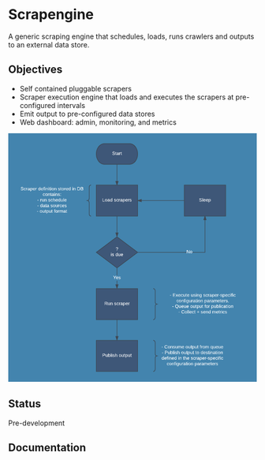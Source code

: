 # Scrapengine

A generic scraping engine that schedules, loads, runs crawlers and outputs to an external data store.

## Objectives

* Self contained pluggable scrapers
* Scraper execution engine that loads and executes the scrapers at pre-configured intervals
* Emit output to pre-configured data stores
* Web dashboard: admin, monitoring, and metrics

![alt text](/docs/flow.png "Flow")


## Status

Pre-development

## Documentation

